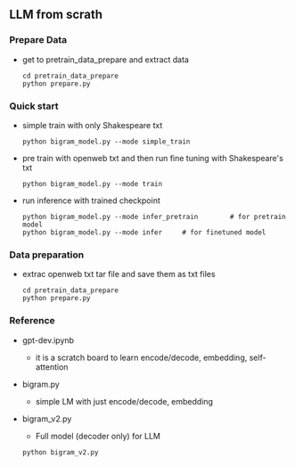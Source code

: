 ## LLM from scrath

### Prepare Data
* get to pretrain_data_prepare and extract data
    ```
    cd pretrain_data_prepare
    python prepare.py
    ```
    
### Quick start
* simple train with only Shakespeare txt
    ```
    python bigram_model.py --mode simple_train
    ```

* pre train with openweb txt and then run fine tuning with Shakespeare's txt
    ```
    python bigram_model.py --mode train
    ```

* run inference with trained checkpoint
    ```
    python bigram_model.py --mode infer_pretrain        # for pretrain model
    python bigram_model.py --mode infer     # for finetuned model
    ```

### Data preparation
* extrac openweb txt tar file and save them as txt files
    ```
    cd pretrain_data_prepare
    python prepare.py
    ```

### Reference
* gpt-dev.ipynb
    - it is a scratch board to learn encode/decode, embedding, self-attention

* bigram.py
    - simple LM with just encode/decode, embedding

* bigram_v2.py
    - Full model (decoder only) for LLM
    ```
    python bigram_v2.py
    ```